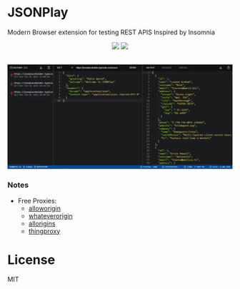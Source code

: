 # JSONPlay
Modern Browser extension for testing REST APIS Inspired by Insomnia
  
<p align="center">
  <a href="https://addons.mozilla.org/en-US/firefox/addon/jsonplay" rel="nofollow">
    <img src="https://i.imgur.com/kMH6r1a.png" style="max-width:100%;"></a>

  <a href="https://microsoftedge.microsoft.com/addons/detail/eiijppnbfnaifamepiihkjagbaapnpdp" rel="nofollow">
    <img src="https://i.imgur.com/n49Wiu2.png" style="max-width:100%;"></a>
  <br><br>
</p>

![](capture.PNG)

### Notes
- Free Proxies:
  - [alloworigin](https://github.com/Eiledon/alloworigin)
  - [whateverorigin](http://www.whateverorigin.org/)
  - [allorigins](https://allorigins.win/)
  - [thingproxy](https://github.com/Freeboard/thingproxy)

# License
MIT